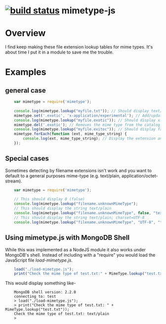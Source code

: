 [![build status](https://secure.travis-ci.org/rsdoiel/mimetype.png)](http://travis-ci.org/rsdoiel/mimetype)
mimetype-js
===========

# Overview

I find keep making these file extension lookup tables for mime types.  It's 
about time I put it in a module to save me the trouble.

# Examples

## general case

```JavaScript
	var mimetype = require('mimetype');
	
	console.log(mimetype.lookup("myfile.txt")); // Should display text/plain
	mimetype.set('.exotic', 'x-application/experimental'); // Add/update a mime type in the catalog
	console.log(mimetype.lookup("myfile.exotic")); // Should display x-application/experimental
	mimetype.del('.exotic'); // Removes the mime type from the catalog
	console.log(mimetype.lookup("myfile.exitoc")); // Should display false
	mimetype.forEach(function (ext, mime_type_string) {
		console.log(ext, mime_type_string); // Display the extension and matching mimetype in catalog
	});
```

## Special cases

Sometimes detecting by filename extensions isn't work and you want to 
default to a general purposes mime-type (e.g. text/plain, application/octet-stream).

```JavaScript
	var mimetype = require('mimetype');
	
	// This should display 0 (false)
	console.log(mimetype.lookup("filename.unknownMimeType");
	// This should display the string text/plain
	console.log(mimetype.lookup("filename.unknownMimeType", false, "text/plain");
	// This should display the string text/plain; charset=UTF-8
	console.log(mimetype.lookup("filename.unknownMimeType", "UTF-8", "text/plain");
```

## Using mimetype.js with MongoDB Shell

While this was implemented as a NodeJS module it also works under MongoDB's shell.
Instead of including with a "require" you would load the JavaScript file _load-mimetype.js_.

```JavaScript
	load("./load-mimetype.js");
	print("Check the mime type of test.txt:" + MimeType.lookup("test.txt"));
```

This would display something like-

```shell
	MongoDB shell version: 2.2.0
	connecting to: test
	> load("./load-mimetype.js");
	> print("Check the mime type of test.txt: " + MimeType.lookup("test.txt"));
	Check the mime type of test.txt: text/plain
	> 
```
